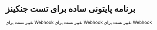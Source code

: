 # برنامه پایتونی ساده برای تست جنکینز
تغییر تست برای Webhook
تغییر تست برای Webhook
تغییر تست برای Webhook
